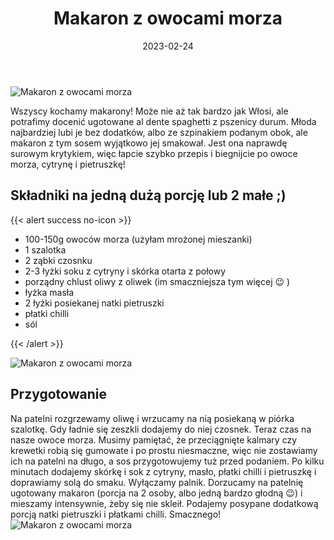 ﻿---
title: "Makaron z owocami morza"
date: 2023-02-24
categories:
- dania główne
tags:
- makaron
- spaghetti
- owoce morza

thumbnailImagePosition: "top"
---
![Makaron z owocami morza](/img/Makaron-z-owocami-morza/Makaron-z-owocami-morza-3.JPG)

Wszyscy kochamy makarony! Może nie aż tak bardzo jak Włosi, ale potrafimy docenić ugotowane al dente spaghetti z pszenicy durum. Młoda najbardziej lubi je bez dodatków, albo ze szpinakiem podanym obok, ale makaron z tym sosem wyjątkowo jej smakował. Jest ona naprawdę surowym krytykiem, więc łapcie szybko przepis i biegnijcie po owoce morza, cytrynę i pietruszkę! 
<!--more-->

## Składniki na jedną dużą porcję lub 2 małe ;)
{{< alert success no-icon >}}
- 100-150g owoców morza (użyłam mrożonej mieszanki)
- 1 szalotka
- 2 ząbki czosnku
- 2-3 łyżki soku z cytryny i skórka otarta z połowy
- porządny chlust oliwy z oliwek (im smaczniejsza tym więcej 😉 )
- łyżka masła
- 2 łyżki posiekanej natki pietruszki
- płatki chilli
- sól


{{< /alert >}}

![Makaron z owocami morza](/img/Makaron-z-owocami-morza/Makaron-z-owocami-morza-1.JPG)
## Przygotowanie
Na patelni rozgrzewamy oliwę i wrzucamy na nią posiekaną w piórka szalotkę. Gdy ładnie się zeszkli dodajemy do niej czosnek. Teraz czas na nasze owoce morza. Musimy pamiętać, że przeciągnięte kalmary czy krewetki robią się gumowate i po prostu niesmaczne, więc nie zostawiamy ich na patelni na długo, a sos przygotowujemy tuż przed podaniem. Po kilku minutach dodajemy skórkę i sok z cytryny, masło, płatki chilli i pietruszkę i doprawiamy solą do smaku. Wyłączamy palnik. Dorzucamy na patelnię ugotowany makaron (porcja na 2 osoby, albo jedną bardzo głodną 😉)  i mieszamy intensywnie, żeby się nie skleił. Podajemy posypane dodatkową porcją natki pietruszki i płatkami chilli. Smacznego!
![Makaron z owocami morza](/img/Makaron-z-owocami-morza/Makaron-z-owocami-morza-2.JPG)

